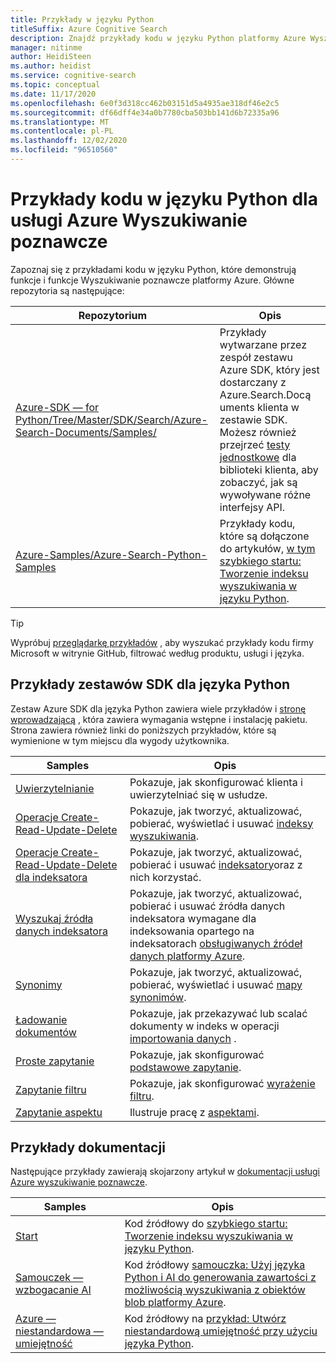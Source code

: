 ```yaml
---
title: Przykłady w języku Python
titleSuffix: Azure Cognitive Search
description: Znajdź przykłady kodu w języku Python platformy Azure Wyszukiwanie poznawcze, które używają zestawu Azure .NET SDK dla języka Python lub REST.
manager: nitinme
author: HeidiSteen
ms.author: heidist
ms.service: cognitive-search
ms.topic: conceptual
ms.date: 11/17/2020
ms.openlocfilehash: 6e0f3d318cc462b03151d5a4935ae318df46e2c5
ms.sourcegitcommit: df66dff4e34a0b7780cba503bb141d6b72335a96
ms.translationtype: MT
ms.contentlocale: pl-PL
ms.lasthandoff: 12/02/2020
ms.locfileid: "96510560"
---
```

# <a name="python-code-samples-for-azure-cognitive-search"></a>Przykłady kodu w języku Python dla usługi Azure Wyszukiwanie poznawcze

Zapoznaj się z przykładami kodu w języku Python, które demonstrują funkcje i funkcje Wyszukiwanie poznawcze platformy Azure. Główne repozytoria są następujące:

| Repozytorium | Opis |
|------------|-------------|
| [Azure-SDK — for Python/Tree/Master/SDK/Search/Azure-Search-Documents/Samples/](https://github.com/Azure/azure-sdk-for-python/tree/master/sdk/search/azure-search-documents/samples) | Przykłady wytwarzane przez zespół zestawu Azure SDK, który jest dostarczany z Azure.Search.Docą uments klienta w zestawie SDK. Możesz również przejrzeć [testy jednostkowe](https://github.com/Azure/azure-sdk-for-python/tree/master/sdk/search/azure-search-documents/tests) dla biblioteki klienta, aby zobaczyć, jak są wywoływane różne interfejsy API. |
| [Azure-Samples/Azure-Search-Python-Samples](https://github.com/Azure-Samples/azure-search-python-samples) | Przykłady kodu, które są dołączone do artykułów, [w tym szybkiego startu: Tworzenie indeksu wyszukiwania w języku Python](search-get-started-python.md).|

> [!Tip]
> Wypróbuj [przeglądarkę przykładów](/samples/browse/?languages=python&products=azure-cognitive-search) , aby wyszukać przykłady kodu firmy Microsoft w witrynie GitHub, filtrować według produktu, usługi i języka.

## <a name="python-sdk-samples"></a>Przykłady zestawów SDK dla języka Python

Zestaw Azure SDK dla języka Python zawiera wiele przykładów i [stronę wprowadzającą](https://github.com/Azure/azure-sdk-for-python/tree/master/sdk/search/azure-search-documents/samples) , która zawiera wymagania wstępne i instalację pakietu. Strona zawiera również linki do poniższych przykładów, które są wymienione w tym miejscu dla wygody użytkownika.

| Samples | Opis |
|---------|-------------|
| [Uwierzytelnianie](https://github.com/Azure/azure-sdk-for-python/blob/master/sdk/search/azure-search-documents/samples/sample_authentication.py) | Pokazuje, jak skonfigurować klienta i uwierzytelniać się w usłudze. | 
| [Operacje Create-Read-Update-Delete](https://github.com/Azure/azure-sdk-for-python/blob/master/sdk/search/azure-search-documents/samples/sample_index_crud_operations.py) | Pokazuje, jak tworzyć, aktualizować, pobierać, wyświetlać i usuwać [indeksy wyszukiwania](search-what-is-an-index.md). |
| [Operacje Create-Read-Update-Delete dla indeksatora](https://github.com/Azure/azure-sdk-for-python/blob/master/sdk/search/azure-search-documents/samples/sample_indexers_operations.py) | Pokazuje, jak tworzyć, aktualizować, pobierać i usuwać [indeksatory](search-indexer-overview.md)oraz z nich korzystać. |
| [Wyszukaj źródła danych indeksatora](https://github.com/Azure/azure-sdk-for-python/blob/master/sdk/search/azure-search-documents/samples/sample_indexer_datasource_skillset.py) | Pokazuje, jak tworzyć, aktualizować, pobierać i usuwać źródła danych indeksatora wymagane dla indeksowania opartego na indeksatorach [obsługiwanych źródeł danych platformy Azure](search-indexer-overview.md#supported-data-sources). |
| [Synonimy](https://github.com/Azure/azure-sdk-for-python/blob/master/sdk/search/azure-search-documents/samples/sample_synonym_map_operations.py) | Pokazuje, jak tworzyć, aktualizować, pobierać, wyświetlać i usuwać [mapy synonimów](search-synonyms.md).  |
| [Ładowanie dokumentów](https://github.com/Azure/azure-sdk-for-python/blob/master/sdk/search/azure-search-documents/samples/sample_crud_operations.py) | Pokazuje, jak przekazywać lub scalać dokumenty w indeks w operacji [importowania danych](search-what-is-data-import.md) . |
| [Proste zapytanie](https://github.com/Azure/azure-sdk-for-python/blob/master/sdk/search/azure-search-documents/samples/sample_simple_query.py) | Pokazuje, jak skonfigurować [podstawowe zapytanie](search-query-overview.md). |
| [Zapytanie filtru](https://github.com/Azure/azure-sdk-for-python/blob/master/sdk/search/azure-search-documents/samples/sample_filter_query.py) | Pokazuje, jak skonfigurować [wyrażenie filtru](search-filters.md). |
| [Zapytanie aspektu](https://github.com/Azure/azure-sdk-for-python/blob/master/sdk/search/azure-search-documents/samples/sample_facet_query.py) | Ilustruje pracę z [aspektami](search-filters-facets.md). |

## <a name="documentation-samples"></a>Przykłady dokumentacji

Następujące przykłady zawierają skojarzony artykuł w [dokumentacji usługi Azure wyszukiwanie poznawcze](./index.yml).

| Samples | Opis | 
|---------|-------------|
| [Start](https://github.com/Azure-Samples/azure-search-python-samples/tree/master/Quickstart) | Kod źródłowy do [szybkiego startu: Tworzenie indeksu wyszukiwania w języku Python](search-get-started-python.md).  |
| [Samouczek — wzbogacanie AI](https://github.com/Azure-Samples/azure-search-python-samples/tree/master/Tutorial-AI-Enrichment)  | Kod źródłowy [samouczka: Użyj języka Python i AI do generowania zawartości z możliwością wyszukiwania z obiektów blob platformy Azure](cognitive-search-tutorial-blob-python.md).  |
| [Azure — niestandardowa — umiejętność](https://github.com/Azure-Samples/azure-search-python-samples/tree/master/AzureML-Custom-Skill)  | Kod źródłowy na [przykład: Utwórz niestandardową umiejętność przy użyciu języka Python](cognitive-search-custom-skill-python.md).  |